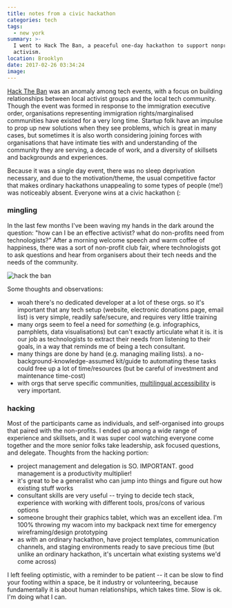 ```yaml
---
title: notes from a civic hackathon
categories: tech
tags:
  - new york
summary: >-
  I went to Hack The Ban, a peaceful one-day hackathon to support nonprofits and
  activism.
location: Brooklyn
date: 2017-02-26 03:34:24
image:
---
```



[Hack The Ban](https://www.hacktheban.org/) was an anomaly among tech events, with a focus on building relationships between local activist groups and the local tech community. Though the event was formed in response to the immigration executive order, organisations representing immigration rights/marginalised communities have existed for a very long time. Startup folk have an impulse to prop up new solutions when they see problems, which is great in many cases, but sometimes it is also worth considering joining forces with organisations that have intimate ties with and understanding of the community they are serving, a decade of work, and a diversity of skillsets and backgrounds and experiences.

Because it was a single day event, there was no sleep deprivation necessary, and due to the motivation/theme, the usual competitive factor that makes ordinary hackathons unappealing to some types of people (me!) was noticeably absent. Everyone wins at a civic hackathon (:

### mingling

In the last few months I've been waving my hands in the dark around the question: "how can I be an effective activist? what do non-profits need from technologists?" After a morning welcome speech and warm coffee of happiness, there was a sort of non-profit club fair, where technologists got to ask questions and hear from organisers about their tech needs and the needs of the community.

![hack the ban](hack-the-ban.jpg)

Some thoughts and observations:

- woah there's no dedicated developer at a lot of these orgs. so it's important that any tech setup (website, electronic donations page, email list) is very simple, readily safe/secure, and requires very little training
- many orgs seem to feel a need for _something_ (e.g. infographics, pamphlets, data visualisations) but can't exactly articulate what it is. it is our job as technologists to extract their needs from listening to their goals, in a way that reminds me of being a tech consultant.
- many things are done by hand (e.g. managing mailing lists). a no-background-knowledge-assumed kit/guide to automating these tasks could free up a lot of time/resources (but be careful of investment and maintenance time-cost)
- with orgs that serve specific communities, <u>multilingual accessibility</u> is very important.

### hacking

Most of the participants came as individuals, and self-organised into groups that paired with the non-profits. I ended up among a wide range of experience and skillsets, and it was super cool watching everyone come together and the more senior folks take leadership, ask focused questions, and delegate. Thoughts from the hacking portion:

- project management and delegation is SO. IMPORTANT. good management is a productivity multiplier!
- it's great to be a generalist who can jump into things and figure out how existing stuff works
- consultant skills are very useful -- trying to decide tech stack, experience with working with different tools, pros/cons of various options
- someone brought their graphics tablet, which was an excellent idea. I'm 100% throwing my wacom into my backpack next time for emergency wireframing/design prototyping
- as with an ordinary hackathon, have project templates, communication channels, and staging environments ready to save precious time (but unlike an ordinary hackathon, it's uncertain what existing systems we'd come across)

I left feeling optimistic, with a reminder to be patient -- it can be slow to find your footing within a space, be it industry or volunteering, because fundamentally it is about human relationships, which takes time. Slow is ok. I'm doing what I can.
